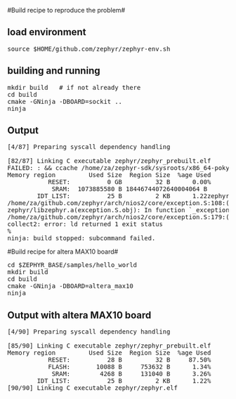 #Build recipe to reproduce the problem#

## load environment ##
<pre>
source $HOME/github.com/zephyr/zephyr-env.sh
</pre>

## building and running ##
<pre>
mkdir build   # if not already there
cd build
cmake -GNinja -DBOARD=sockit ..
ninja
</pre>

## Output ##
<pre>
[4/87] Preparing syscall dependency handling

[82/87] Linking C executable zephyr/zephyr_prebuilt.elf
FAILED: : && ccache /home/za/zephyr-sdk/sysroots/x86_64-pokysdk-linux/usr/bin/nios2-zephyr-elf/nios2-zephyr-elf-:
Memory region         Used Size  Region Size  %age Used
           RESET:          0 GB         32 B      0.00%
            SRAM:  1073885580 B 18446744072640004064 B      0.00%
        IDT_LIST:          25 B         2 KB      1.22zephyr/libzephyr.a(exception.S.obj): In function `on_irq_s:
/home/za/github.com/zephyr/arch/nios2/core/exception.S:108:(.exception.entry._exception+0x7c): relocation trunca'
zephyr/libzephyr.a(exception.S.obj): In function `_exception_enter_fault':
/home/za/github.com/zephyr/arch/nios2/core/exception.S:179:(.exception.entry._exception+0xac): relocation trunca'
collect2: error: ld returned 1 exit status
%
ninja: build stopped: subcommand failed.
</pre>

#Build recipe for altera MAX10 board#
<pre>
cd $ZEPHYR_BASE/samples/hello_world
mkdir build
cd build
cmake -GNinja -DBOARD=altera_max10
ninja
</pre>
## Output with altera MAX10 board ##

<pre>
[4/90] Preparing syscall dependency handling

[85/90] Linking C executable zephyr/zephyr_prebuilt.elf
Memory region         Used Size  Region Size  %age Used
           RESET:          28 B         32 B     87.50%
           FLASH:       10088 B     753632 B      1.34%
            SRAM:        4268 B     131040 B      3.26%
        IDT_LIST:          25 B         2 KB      1.22%
[90/90] Linking C executable zephyr/zephyr.elf
</pre>

